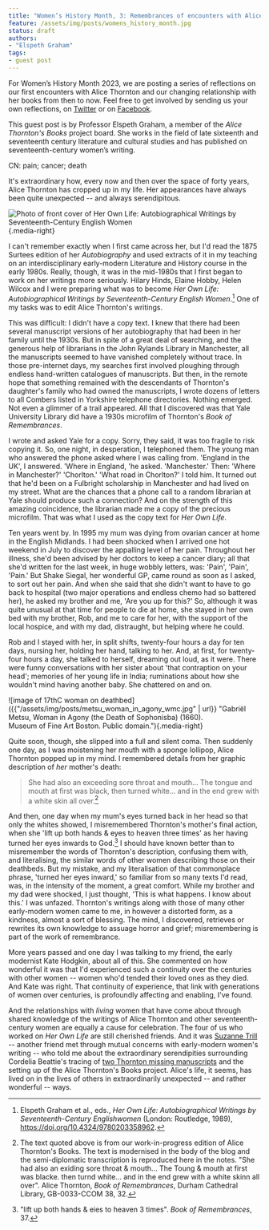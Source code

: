 ```yaml
---
title: "Women’s History Month, 3: Remembrances of encounters with Alice Thornton" 
feature: /assets/img/posts/womens_history_month.jpg
status: draft
authors:
- "Elspeth Graham"
tags:
- guest post
---
```


For Women’s History Month 2023, we are posting a series of reflections on our first encounters with Alice Thornton and our changing relationship with her books from then to now. Feel free to get involved by sending us your own reflections, on [Twitter](https://twitter.com/thornton_books) or on [Facebook](https://www.facebook.com/thornton.books).


This guest post is by Professor Elspeth Graham, a member of the *Alice Thornton's Books* project board. She works in the field of late sixteenth and seventeenth century literature and cultural studies and has published on seventeenth-century women’s writing. 

CN: pain; cancer; death

It's extraordinary how, every now and then over the space of forty
years, Alice Thornton has cropped up in my life. Her appearances have
always been quite unexpected -- and always serendipitous.


![Photo of front cover of Her
Own Life: Autobiographical Writings by Seventeenth-Century English
Women]({{"/assets/img/posts/her_own_life_cover.jpg"|url}}){.media-right}



I can't remember exactly when I first came across her, but I'd read the
1875 Surtees edition of her *Autobiography* and used extracts of it in
my teaching on an interdisciplinary early-modern Literature and History
course in the early 1980s. Really, though, it was in the mid-1980s that
I first began to work on her writings more seriously. Hilary Hinds,
Elaine Hobby, Helen Wilcox and I were preparing what was to become *Her
Own Life: Autobiographical Writings by Seventeenth-Century English
Women*.[^1] One of my tasks was to edit Alice Thornton's writings.

This was difficult: I didn't have a copy text. I knew that there had
been several manuscript versions of her autobiography that had been in
her family until the 1930s. But in spite of a great deal of searching,
and the generous help of librarians in the John Rylands Library in
Manchester, all the manuscripts seemed to have vanished completely
without trace. In those pre-internet days, my searches first involved
ploughing through endless hand-written catalogues of manuscripts. But
then, in the remote hope that something remained with the descendants of
Thornton's daughter's family who had owned the manuscripts, I wrote
dozens of letters to all Combers listed in Yorkshire telephone
directories. Nothing emerged. Not even a glimmer of a trail appeared.
All that I discovered was that Yale University Library did have a 1930s
microfilm of Thornton's *Book of Remembrances*.

I wrote and asked Yale for a copy. Sorry, they said, it was too fragile
to risk copying it. So, one night, in desperation, I telephoned them.
The young man who answered the phone asked where I was calling from.
'England in the UK', I answered. 'Where in England, 'he asked.
'Manchester.' Then: 'Where in Manchester?' 'Chorlton.' 'What road in
Chorlton?' I told him. It turned out that he'd been on a Fulbright
scholarship in Manchester and had lived on my street. What are the
chances that a phone call to a random librarian at Yale should produce
such a connection? And on the strength of this amazing coincidence, the
librarian made me a copy of the precious microfilm. That was what I used
as the copy text for *Her Own Life*.

Ten years went by. In 1995 my mum was dying from ovarian cancer at home
in the English Midlands. I had been shocked when I arrived one hot
weekend in July to discover the appalling level of her pain. Throughout
her illness, she'd been advised by her doctors to keep a cancer diary;
all that she'd written for the last week, in huge wobbly letters, was:
'Pain', 'Pain', 'Pain.' But Shake Siegal, her wonderful GP, came round
as soon as I asked, to sort out her pain. And when she said that she
didn't want to have to go back to hospital (two major operations and
endless chemo had so battered her), he asked my brother and me, 'Are you
up for this?' So, although it was quite unusual at that time for people
to die at home, she stayed in her own bed with my brother, Rob, and me
to care for her, with the support of the local hospice, and with my dad,
distraught, but helping where he could.

Rob and I stayed with her, in split shifts, twenty-four hours a day for
ten days, nursing her, holding her hand, talking to her. And, at first,
for twenty-four hours a day, she talked to herself, dreaming out loud,
as it were. There were funny conversations with her sister about 'that
contraption on your head'; memories of her young life in India;
ruminations about how she wouldn't mind having another baby. She
chattered on and on.



![image of 17thC woman on deathbed]({{"/assets/img/posts/metsu_woman_in_agony_wmc.jpg" | url}} "Gabriël Metsu, Woman in Agony (the Death of Sophonisba) (1660). <br>Museum of Fine Art Boston. Public domain."){.media-right}


Quite soon, though, she slipped into a full and silent coma. Then
suddenly one day, as I was moistening her mouth with a sponge lollipop,
Alice Thornton popped up in my mind. I remembered details from her
graphic description of *her* mother's death:

> She had also an exceeding sore throat and mouth... The tongue and mouth at
> first was black, then turned white... and in the end grew with a white
> skin all over.[^2]

And then, one day when my mum's eyes turned back in her head so that
only the whites showed, I misremembered Thornton's mother's final
action, when she 'lift up both hands & eyes to heaven three times' as her
having turned her eyes inwards to God.[^3] I should have known
better than to misremember the words of Thornton's description,
confusing them with, and literalising, the similar words of other women
describing those on their deathbeds. But my mistake, and my
literalisation of that commonplace phrase, 'turned her eyes inward,' so
familiar from so many texts I'd read, was, in the intensity of the
moment, a great comfort. While my brother and my dad were shocked, I
just thought, 'This is what happens. I know about this.' I was unfazed.
Thornton's writings along with those of many other early-modern women
came to me, in however a distorted form, as a kindness, almost a sort of
blessing. The mind, I discovered, retrieves or rewrites its own
knowledge to assuage horror and grief; misremembering is part of the
work of remembrance.

More years passed and one day I was talking to my friend, the early
modernist Kate Hodgkin, about all of this. She commented on how
wonderful it was that I'd experienced such a continuity over the
centuries with other women -- women who'd tended their loved ones as
they died. And Kate was right. That continuity of experience, that link
with generations of women over centuries, is profoundly affecting and
enabling, I've found.

And the relationships with *living* women that have come about through
shared knowledge of the writings of Alice Thornton and other
seventeenth-century women are equally a cause for celebration. The four
of us who worked on *Her Own Life* are still cherished friends. And it
was [Suzanne Trill](https://thornton.kdl.kcl.ac.uk/people/strill/) --
another friend met through mutual concerns with early-modern women's
writing -- who told me about the extraordinary serendipities surrounding
Cordelia Beattie's tracing of [two Thornton missing
manuscripts](https://thornton.kdl.kcl.ac.uk/posts/blog/2022-06-23-two-missing-thornton-manuscripts/)
and the setting up of the Alice Thornton's Books project. Alice's life,
it seems, has lived on in the lives of others in extraordinarily
unexpected -- and rather wonderful -- ways.

[^1]: Elspeth Graham et al., eds., *Her Own Life: Autobiographical
    Writings by Seventeenth-Century Englishwomen* (London: Routledge,
    1989), https://doi.org/10.4324/9780203358962.

[^2]: The text quoted above is from our work-in-progress edition of Alice Thornton's Books. The text is modernised in the body of the blog and the semi-diplomatic transcription is reproduced here in the notes. "She had also an exiding sore throat & mouth... The Toung & mouth at first was blacke. then turnd white... and in the end grew with a white skinn all over". Alice Thornton, *Book of Remembrances*, Durham Cathedral Library, GB-0033-CCOM 38, 32.

[^3]: "lift up both hands & eies to heaven 3 times". *Book of Remembrances*, 37.
